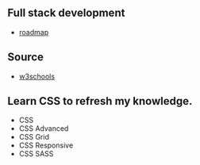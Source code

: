 ## Full stack development

- [roadmap](https://roadmap.sh/full-stack)

## Source

- [w3schools](https://www.w3schools.com/css/default.asp)

## Learn CSS to refresh my knowledge.

- CSS
- CSS Advanced
- CSS Grid
- CSS Responsive
- CSS SASS
